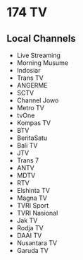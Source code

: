 # 174 TV
## Local Channels
* Live Streaming
* Morning Musume
* Indosiar
* Trans TV
* ANGERME
* SCTV
* Channel Jowo
* Metro TV
* tvOne
* Kompas TV
* BTV
* BeritaSatu
* Bali TV
* JTV
* Trans 7
* ANTV
* MDTV
* RTV
* Elshinta TV
* Magna TV
* TVRI Sport
* TVRI Nasional
* Jak TV
* Rodja TV
* DAAI TV
* Nusantara TV
* Garuda TV
